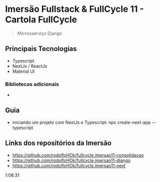 # Imersão Fullstack & FullCycle 11 - Cartola FullCycle

> Microsserviço Django

## Principais Tecnologias

- Typescript
- NextJs / ReactJs
- Material UI

### Bibliotecas adicionais

-

## Guia

- iniciando um projeto com NextJs e Typescript: npx create-next-app --typescript

## Links dos repositórios da Imersão

- https://github.com/rodolfoHOk/fullcycle.imersao11-consolidacao
- https://github.com/rodolfoHOk/fullcycle.imersao11-django
- https://github.com/rodolfoHOk/fullcycle.imersao11-next

1:08:31
